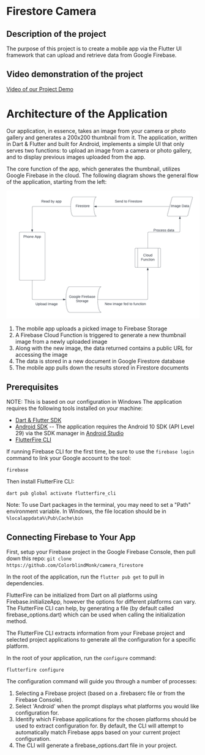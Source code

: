 # Firestore Camera

## Description of the project

The purpose of this project is to create a mobile app via the Flutter UI framework that can upload and retrieve data from Google Firebase.

## Video demonstration of the project

[Video of our Project Demo](https://utsacloud-my.sharepoint.com/:v:/g/personal/kyle_hitchcock_my_utsa_edu/Ed_iD08I0ItJtLGo8GbTlEgBQIpMbUtsMY8M1RTzOHaPlA?e=L9KgIZ)

# Architecture of the Application
Our application, in essence, takes an image from your camera or photo gallery and generates a 200x200 thumbnail from it. The application, written in Dart & Flutter and built for Android, implements a simple UI that only serves two functions: to upload an image from a camera or photo gallery, and to display previous images uploaded from the app.

The core function of the app, which generates the thumbnail, utilizes Google Firebase in the cloud. The following diagram shows the general flow of the application, starting from the left:

![App Diagram](/camera_firestore/App_Diagram.png)

1. The mobile app uploads a picked image to Firebase Storage
2. A Firebase Cloud Function is triggered to generate a new thumbnail image from a newly uploaded image
3. Along with the new image, the data returned contains a public URL for accessing the image
4. The data is stored in a new document in Google Firestore database
5. The mobile app pulls down the results stored in Firestore documents

## Prerequisites
NOTE: This is based on our configuration in Windows
The application requires the following tools installed on your machine:
- [Dart & Flutter SDK](https://docs.flutter.dev/get-started/install)
- [Android SDK](https://docs.flutter.dev/get-started/install/windows#android-setup)
-- The application requires the Android 10 SDK (API Level 29) via the SDK manager in [Android Studio](https://docs.flutter.dev/get-started/install/windows#install-android-studio)
- [FlutterFire CLI](https://firebase.flutter.dev/docs/cli)

If running Firebase CLI for the first time, be sure to use the `firebase login` command to link your Google account to the tool:
```
firebase
```

Then install FlutterFire CLI:
```
dart pub global activate flutterfire_cli
```
Note: To use Dart packages in the terminal, you may need to set a "Path" environment variable. In Windows, the file location should be in `%localappdata%\Pub\Cache\bin`

## Connecting Firebase to Your App
First, setup your Firebase project in the Google Firebase Console, then pull down this repo: `git clone https://github.com/ColorblindMonk/camera_firestore`

In the root of the application, run the `flutter pub get` to pull in dependencies.

FlutterFire can be initialized from Dart on all platforms using Firebase.initializeApp, however the options for different platforms can vary. The FlutterFire CLI can help, by generating a file (by default called firebase_options.dart) which can be used when calling the initialization method.

The FlutterFire CLI extracts information from your Firebase project and selected project applications to generate all the configuration for a specific platform.

In the root of your application, run the `configure` command:
```
flutterfire configure
```

The configuration command will guide you through a number of processes:
1. Selecting a Firebase project (based on a .firebaserc file or from the Firebase Console).
2. Select 'Android' when the prompt displays what platforms you would like configuration for.
3. Identify which Firebase applications for the chosen platforms should be used to extract configuration for. By default, the CLI will attempt to automatically match Firebase apps based on your current project configuration.
4. The CLI will generate a firebase_options.dart file in your project.
